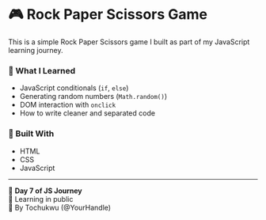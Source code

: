 # 🎮 Rock Paper Scissors Game

This is a simple Rock Paper Scissors game I built as part of my JavaScript learning journey.

### 🔧 What I Learned
- JavaScript conditionals (`if`, `else`)
- Generating random numbers (`Math.random()`)
- DOM interaction with `onclick`
- How to write cleaner and separated code

### 📁 Built With
- HTML
- CSS
- JavaScript

---

📅 **Day 7 of JS Journey**  
🚀 Learning in public  
📌 By Tochukwu (@YourHandle)


